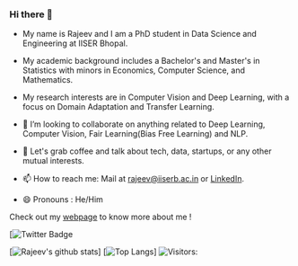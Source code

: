 ### Hi there 👋

- My name is Rajeev and I am a PhD student in Data Science and Engineering at IISER Bhopal.

- My academic background includes a Bachelor's and Master's in Statistics with minors in Economics, Computer Science, and Mathematics.
- My research interests are in Computer Vision and Deep Learning, with a focus on Domain Adaptation and Transfer Learning.

- 👯 I’m looking to collaborate on anything related to Deep Learning, Computer Vision, Fair Learning(Bias Free Learning) and NLP.
- 💬 Let's grab coffee and talk about tech, data, startups, or any other mutual interests.
- 📫 How to reach me: Mail at [rajeev@iiserb.ac.in](rajeev@iiserb.ac.in) or [LinkedIn](https://www.linkedin.com/in/rrd27/).
- 😄 Pronouns : He/Him

Check out my [webpage](https://rajeev-dw9.github.io/) to know more about me !

[![Twitter Badge](https://twitter.com/RajeevRanjanDw3)

[![Rajeev's github stats](https://github-readme-stats.vercel.app/api?username=rajeev-dw9&show_icons=true&theme=radical)]
[![Top Langs](https://github-readme-stats.vercel.app/api/top-langs/?username=rajeev-dw9&layout=compact&theme=radical)]
![Visitors:](https://visitor-badge.glitch.me/badge?page_id=rajeev-dw9.rajeev-dw9)





<!--
**rajeev-dw9/rajeev-dw9** is a ✨ _special_ ✨ repository because its `README.md` (this file) appears on your GitHub profile.

Here are some ideas to get you started:

- 🔭 I’m currently working on ...
- 🌱 I’m currently learning ...
- 👯 I’m looking to collaborate on ...
- 🤔 I’m looking for help with ...
- 💬 Ask me about ...
- 📫 How to reach me: ...
- 😄 Pronouns: ...
- ⚡ Fun fact: ...
-->
